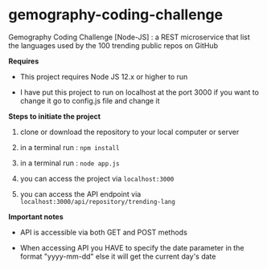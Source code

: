 # gemography-coding-challenge
Gemography Coding Challenge [Node-JS] : a REST microservice that list the languages used by the 100 trending public repos on GitHub

**Requires**
- This project requires Node JS 12.x or higher to run

- I have put this project to run on localhost at the port 3000 if you want to change it go to config.js file and change it

**Steps to initiate the project**
1. clone or download the repository to your local computer or server

2. in a terminal run : `npm install`

3. in a terminal run : `node app.js`

4. you can access the project via `localhost:3000`

5. you can access the API endpoint via `localhost:3000/api/repository/trending-lang`

**Important notes**
- API is accessible via both GET and POST methods

- When accessing API you HAVE to specify the date parameter in the format "yyyy-mm-dd" else it will get the current day's date
